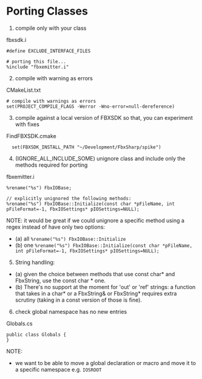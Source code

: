 # Porting Classes

1. compile only with your class

fbxsdk.i
```
#define EXCLUDE_INTERFACE_FILES

# porting this file...
%include "fbxemitter.i"
```

2. compile with warning as errors

CMakeList.txt
```
# compile with warnings as errors
set(PROJECT_COMPILE_FLAGS -Werror -Wno-error=null-dereference)
```

3. compile against a local version of FBXSDK so that, you can experiment with fixes

FindFBXSDK.cmake
```
  set(FBXSDK_INSTALL_PATH "~/Development/FbxSharp/spike")
```

4. (IGNORE_ALL_INCLUDE_SOME) unignore class and include only the methods required for porting

fbxemitter.i
```
%rename("%s") FbxIOBase;

// explicitly unignored the following methods:
%rename("%s") FbxIOBase::Initialize(const char *pFileName, int pFileFormat=-1, FbxIOSettings* pIOSettings=NULL);
```

NOTE: it would be great if we could unignore a specific method using a regex instead of have only two options:
* (a)  all ```%rename("%s") FbxIOBase::Initialize```
* (b)  one ```%rename("%s") FbxIOBase::Initialize(const char *pFileName, int pFileFormat=-1, FbxIOSettings* pIOSettings=NULL);```

5. String handling: 

* (a) given the choice between methods that use const char* and FbxString, use the const char * one. 
* (b) There's no support at the moment for 'out' or 'ref' strings: a function that takes in a char* or a FbxString& or FbxString* requires extra scrutiny (taking in a const version of those is fine).

6. check global namespace has no new entries

Globals.cs
```
public class Globals {
}
```

NOTE:
* we want to be able to move a global declaration or macro and move it to a specific namespace e.g. ```IOSROOT```


